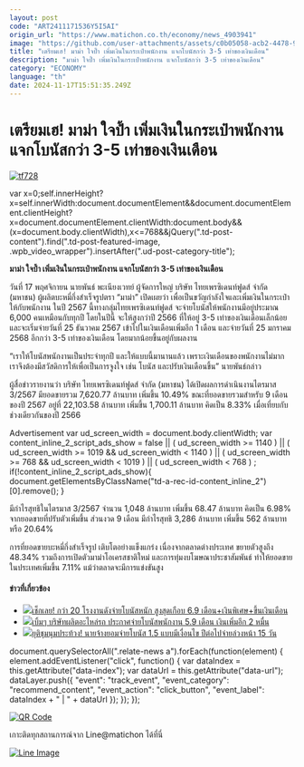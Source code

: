 ```yaml
---
layout: post
code: "ART2411171536Y5I5AI"
origin_url: "https://www.matichon.co.th/economy/news_4903941"
image: "https://github.com/user-attachments/assets/c0b05058-acb2-4478-9464-915f3dcfa1e1"
title: "เตรียมเฮ! มาม่า ใจป้ำ เพิ่มเงินในกระเป๋าพนักงาน แจกโบนัสกว่า 3-5 เท่าของเงินเดือน"
description: "มาม่า ใจป้ำ เพิ่มเงินในกระเป๋าพนักงาน แจกโบนัสกว่า 3-5 เท่าของเงินเดือน"
category: "ECONOMY"
language: "th"
date: 2024-11-17T15:51:35.249Z
---
```


# เตรียมเฮ! มาม่า ใจป้ำ เพิ่มเงินในกระเป๋าพนักงาน แจกโบนัสกว่า 3-5 เท่าของเงินเดือน

[![](https://www.matichon.co.th/wp-content/uploads/2024/11/tf728.jpg "tf728")](https://www.matichon.co.th/wp-content/uploads/2024/11/tf728.jpg)

var x=0;self.innerHeight?x=self.innerWidth:document.documentElement&&document.documentElement.clientHeight?x=document.documentElement.clientWidth:document.body&&(x=document.body.clientWidth),x<=768&&jQuery(".td-post-content").find(".td-post-featured-image, .wpb\_video\_wrapper").insertAfter(".ud-post-category-title");

**มาม่า ใจป้ำ เพิ่มเงินในกระเป๋าพนักงาน แจกโบนัสกว่า 3-5 เท่าของเงินเดือน**

วันที่ 17 พฤศจิกายน นายพันธ์ พะเนียงเวทย์ ผู้จัดการใหญ่ บริษัท ไทยเพรซิเดนท์ฟูดส์ จำกัด (มหาชน) ผู้ผลิตบะหมี่กึ่งสำเร็จรูปตรา “มาม่า” เปิดเผยว่า เพื่อเป็นขวัญกำลังใจและเพิ่มเงินในกระเป๋าให้กับพนักงาน ในปี 2567 นี้ทางกลุ่มไทยเพรซิเดนท์ฟูดส์ จะจ่ายโบนัสให้พนักงานมีอยู่ประมาณ 6,000 คนเหมือนกับทุกปี โดยในปีนี้ จะให้สูงกว่าปี 2566 ที่ให้อยู่ 3-5 เท่าของเงินเดือนเล็กน้อย และจะเริ่มจ่ายวันที่ 25 ธันวาคม 2567 เข้าไปในเงินเดือนเพิ่มอีก 1 เดือน และจ่ายวันที่ 25 มกราคม 2568 อีกกว่า 3-5 เท่าของเงินเดือน โดยมากน้อยขึ้นอยู่กับผลงาน

“เราให้โบนัสพนักงานเป็นประจำทุกปี และให้แบบนี้มานานแล้ว เพราะเงินเดือนของพนักงานไม่มาก เราจึงต้องมีสวัสดิการให้เพื่อเป็นการจูงใจ เช่น โบนัส และปรับเงินเดือนขึ้น” นายพันธ์กล่าว

ผู้สื่อข่าวรายงานว่า บริษัท ไทยเพรซิเดนท์ฟูดส์ จำกัด (มหาชน) ได้เปิดผลการดำเนินงานไตรมาส 3/2567 มียอดขายรวม 7,620.77 ล้านบาท เพิ่มขึ้น 10.49% ขณะที่ยอดขายรวมสำหรับ 9 เดือนของปี 2567 อยู่ที่ 22,103.58 ล้านบาท เพิ่มขึ้น 1,700.11 ล้านบาท คิดเป็น 8.33% เมื่อเที่ยบกับช่วงเดียวกันของปี 2566

Advertisement var ud\_screen\_width = document.body.clientWidth; var content\_inline\_2\_script\_ads\_show = false || ( ud\_screen\_width >= 1140 ) || ( ud\_screen\_width >= 1019 && ud\_screen\_width < 1140 ) || ( ud\_screen\_width >= 768 && ud\_screen\_width < 1019 ) || ( ud\_screen\_width < 768 ) ; if(!content\_inline\_2\_script\_ads\_show){ document.getElementsByClassName("td-a-rec-id-content\_inline\_2")\[0\].remove(); }

มีกำไรสุทธิในไตรมาส 3/2567 จำนวน 1,048 ล้านบาท เพิ่มขึ้น 68.47 ล้านบาท คิดเป็น 6.98% จากยอดขายที่ปรับตัวเพิ่มขึ้น ส่วนงวด 9 เดือน มีกำไรสุทธิ 3,286 ล้านบาท เพิ่มขึ้น 562 ล้านบาท หรือ 20.64%

การที่ยอดขายบะหมี่กึ่งสำเร็จรูป เติบโตอย่างแข็งแกร่ง เนื่องจากตลาดต่างประเทศ ขยายตัวสูงถึง 48.34% รวมถึงการเปิดตัวมาม่าโอเครสชาติใหม่ และการทุ่มงบโฆษณาประชาสัมพันธ์ ทำให้ยอดขายในประเทศเพิ่มขึ้น 7.11% แม้ว่าตลาดจะมีการแข่งขันสูง

#### ข่าวที่เกี่ยวข้อง

*   [![](https://www.matichon.co.th/wp-content/uploads/2020/11/02-รูปนำการเมือง-25656.jpg)เช็กเลย! กว่า 20 โรงงานดังจ่ายโบนัสหนัก สูงสุดเกือบ 6.9 เดือน+เงินพิเศษ+ขึ้นเงินเดือน](https://www.matichon.co.th/social/news_2456002) 
*   [![](https://www.matichon.co.th/wp-content/uploads/2020/11/02-รูปนำการเมือง-มีเงาg55628775d.jpg)เบิ้มๆ บริษัทผลิตอะไหล่รถ ประกาศจ่ายโบนัสพนักงาน 5.9 เดือน เงินเพิ่มอีก 2 หมื่น](https://www.matichon.co.th/social/news_2440002)
*   [![](https://www.matichon.co.th/wp-content/uploads/2018/12/จ่ายโบนัส.jpg)ยุติชุมนุมประท้วง! นายจ้างยอมจ่ายโบนัส 1.5 แบบมีเงื่อนไข ปีต่อไปจ่ายล่วงหน้า 15 วัน](https://www.matichon.co.th/region/news_1288413)

document.querySelectorAll(".relate-news a").forEach(function(element) { element.addEventListener("click", function() { var dataIndex = this.getAttribute("data-index"); var dataUrl = this.getAttribute("data-url"); dataLayer.push({ "event": "track\_event", "event\_category": "recommend\_content", "event\_action": "click\_button", "event\_label": dataIndex + " | " + dataUrl }); }); });

[![QR Code](https://www.matichon.co.th/wp-content/uploads/2023/07/wob1371z.jpg)](https://lin.ee/ht0nDxX)

เกาะติดทุกสถานการณ์จาก Line@matichon ได้ที่นี่

[![Line Image](https://www.matichon.co.th/wp-content/uploads/2023/07/th.png)](https://lin.ee/ht0nDxX)